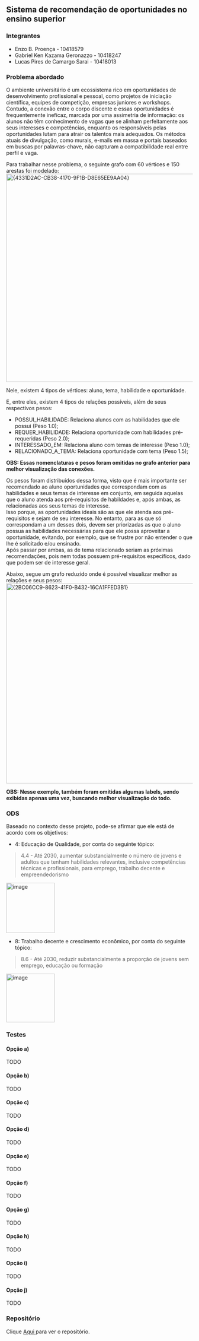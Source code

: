 ## Sistema de recomendação de oportunidades no ensino superior
### Integrantes

- Enzo B. Proença - 10418579
- Gabriel Ken Kazama Geronazzo - 10418247
- Lucas Pires de Camargo Sarai - 10418013

### Problema abordado
O ambiente universitário é um ecossistema rico em oportunidades de desenvolvimento profissional e pessoal, como projetos de iniciação científica, equipes de competição, empresas juniores e workshops. 
Contudo, a conexão entre o corpo discente e essas oportunidades é frequentemente ineficaz, marcada por uma assimetria de informação: os alunos não têm conhecimento de vagas que se alinham perfeitamente aos seus interesses e competências, enquanto os responsáveis pelas oportunidades lutam para atrair os talentos mais adequados. 
Os métodos atuais de divulgação, como murais, e-mails em massa e portais baseados em buscas por palavras-chave, não capturam a compatibilidade real entre perfil e vaga.

Para trabalhar nesse problema, o seguinte grafo com 60 vértices e 150 arestas foi modelado:
<img width="933" height="561" alt="{4331D2AC-CB38-4170-9F1B-D8E65EE9AA04}" src="https://github.com/user-attachments/assets/ca9d0d97-1a20-410d-bc57-964fc4f54ce4" />

Nele, existem 4 tipos de vértices: aluno, tema, habilidade e oportunidade. 

E, entre eles, existem 4 tipos de relações possíveis, além de seus respectivos pesos:
- POSSUI_HABILIDADE: Relaciona alunos com as habilidades que ele possui (Peso 1.0);
- REQUER_HABILIDADE: Relaciona oportunidade com habilidades pré-requeridas (Peso 2.0);
- INTERESSADO_EM: Relaciona aluno com temas de interesse (Peso 1.0);
- RELACIONADO_A_TEMA: Relaciona oportunidade com tema (Peso 1.5);

**OBS: Essas nomenclaturas e pesos foram omitidas no grafo anterior para melhor visualização das conexões.** 

Os pesos foram distribuídos dessa forma, visto que é mais importante ser recomendado ao aluno oportunidades que correspondam com as habilidades e seus temas de interesse em conjunto, em seguida aquelas que o aluno atenda aos pré-requisitos de habildades e, após ambas, as relacionadas aos seus temas de interesse. <br>
Isso porque, as oportunidades ideais são as que ele atenda aos pré-requisitos e sejam de seu interesse. No entanto, para as que só correspondam a um desses dois, devem ser priorizadas as que o aluno possua as habilidades necessárias para que ele possa aproveitar a oportunidade, evitando, por exemplo, que se frustre por não entender o que lhe é solicitado e/ou ensinado. <br>
Após passar por ambas, as de tema relacionado seriam as próximas recomendações, pois nem todas possuem pré-requisitos específicos, dado que podem ser de interesse geral.

Abaixo, segue um grafo reduzido onde é possível visualizar melhor as relações e seus pesos:
<img width="1050" height="539" alt="{2BC06CC9-8623-41F0-B432-16CA1FFED3B1}" src="https://github.com/user-attachments/assets/895a92e1-2412-4ccf-9da6-e984cd32bce1" />


**OBS: Nesse exemplo, também foram omitidas algumas labels, sendo exibidas apenas uma vez, buscando melhor visualização do todo.**


### ODS

Baseado no contexto desse projeto, pode-se afirmar que ele está de acordo com os objetivos:

- 4: Educação de Qualidade, por conta do seguinte tópico:

> 4.4 - Até 2030, aumentar substancialmente o número de jovens e adultos que tenham habilidades relevantes, inclusive competências técnicas e profissionais, para emprego, trabalho decente e empreendedorismo
<img width="131" height="135" alt="image" src="https://github.com/user-attachments/assets/ae47faa7-e2e8-4b5f-aa29-ad3a92182993" />

- 8: Trabalho decente e crescimento econômico, por conta do seguinte tópico:
> 8.6 - Até 2030, reduzir substancialmente a proporção de jovens sem emprego, educação ou formação
<img width="131" height="131" alt="image" src="https://github.com/user-attachments/assets/b19010b3-c82a-4c1d-9888-fa8577170877" />

### Testes

#### Opção a)
TODO
#### Opção b)
TODO
#### Opção c)
TODO
#### Opção d)
TODO
#### Opção e)
TODO
#### Opção f)
TODO
#### Opção g)
TODO
#### Opção h)
TODO
#### Opção i)
TODO
#### Opção j)
TODO

### Repositório
Clique <a href="https://github.com/ImGabreuw/opportunity-recommendation-system"> Aqui </a> para ver o repositório.







